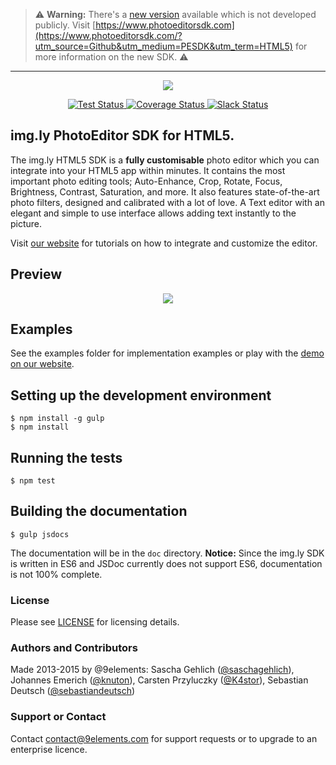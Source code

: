 > :warning: **Warning:** There's a [new version](https://static.photoeditorsdk.com/demo) available which is not developed publicly. Visit [https://www.photoeditorsdk.com](https://www.photoeditorsdk.com/?utm_source=Github&utm_medium=PESDK&utm_term=HTML5) for more information on the new SDK. :warning:

---

<p align="center">
  <img src="https://camo.githubusercontent.com/4c4c8d90e242619972a11baa3c33acaaeb9bad00/687474703a2f2f692e696d6775722e636f6d2f666748314852742e706e67" />
</p>
<p align="center">
  <a href="https://travis-ci.org/imgly/imgly-sdk-html5">
    <img src="http://img.shields.io/travis/imgly/imgly-sdk-html5/master.svg?cb=2" alt="Test Status" />
  </a>
  <a href="https://coveralls.io/r/imgly/imgly-sdk-html5?branch=master">
    <img src="http://img.shields.io/coveralls/imgly/imgly-sdk-html5/master.svg?cb=2" alt="Coverage Status" />
  </a>
  <a href="https://pesdk-slack.herokuapp.com/">
    <img src="https://pesdk-slack.herokuapp.com/badge.svg" alt="Slack Status" />
  </a>
</p>

## img.ly PhotoEditor SDK for HTML5.
The img.ly HTML5 SDK is a **fully customisable** photo editor which you can integrate into your HTML5 app within minutes.
It contains the most important photo editing tools;
Auto-Enhance, Crop, Rotate, Focus, Brightness, Contrast, Saturation, and more.
It also features state-of-the-art photo filters, designed and calibrated with a lot of love.
A Text editor with an elegant and simple to use interface allows adding text instantly to the picture.

Visit [our website](https://www.photoeditorsdk.com/documentation/html5/getting-started) for tutorials on how to integrate and customize the editor.

## Preview

<p align="center">
  <img src="http://i.imgur.com/IFpAsf7.gif" />
</p>

## Examples
See the examples folder for implementation examples or play with the [demo on our website](http://sdk.img.ly/).

## Setting up the development environment

```shell
$ npm install -g gulp
$ npm install
```

## Running the tests

```shell
$ npm test
```

## Building the documentation

```shell
$ gulp jsdocs
```

The documentation will be in the `doc` directory. **Notice:** Since the img.ly SDK is written in ES6 and JSDoc currently does not support ES6, documentation is not 100% complete.

### License
Please see [LICENSE](https://github.com/imgly/imgly-sdk-html5/blob/master/LICENSE.md) for licensing details.

### Authors and Contributors
Made 2013-2015 by @9elements: Sascha Gehlich ([@saschagehlich](https://github.com/saschagehlich)), Johannes Emerich ([@knuton](https://github.com/knuton)), Carsten Przyluczky ([@K4stor](https://github.com/K4stor)), Sebastian Deutsch ([@sebastiandeutsch](https://github.com/sebastiandeutsch))

### Support or Contact
Contact contact@9elements.com for support requests or to upgrade to an enterprise licence.
